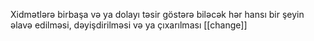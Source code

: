 Xidmətlərə birbaşa və ya dolayı təsir göstərə biləcək hər hansı bir şeyin əlavə edilməsi, dəyişdirilməsi və ya çıxarılması
[[change]]